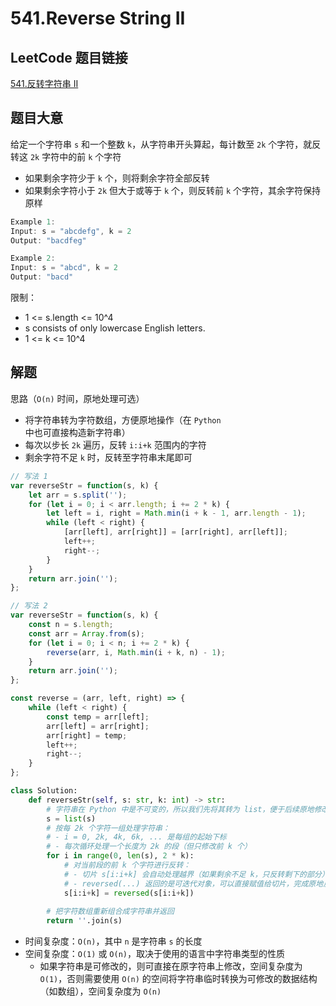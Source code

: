 # 541.Reverse String II

## LeetCode 题目链接

[541.反转字符串 II](https://leetcode.cn/problems/reverse-string-ii/)

## 题目大意

给定一个字符串 `s` 和一个整数 `k`，从字符串开头算起，每计数至 `2k` 个字符，就反转这 `2k` 字符中的前 `k` 个字符
- 如果剩余字符少于 `k` 个，则将剩余字符全部反转
- 如果剩余字符小于 `2k` 但大于或等于 `k` 个，则反转前 `k` 个字符，其余字符保持原样

```js
Example 1:
Input: s = "abcdefg", k = 2
Output: "bacdfeg"

Example 2:
Input: s = "abcd", k = 2
Output: "bacd"
```

限制：
- 1 <= s.length <= 10^4
- s consists of only lowercase English letters.
- 1 <= k <= 10^4

## 解题

思路（`O(n)` 时间，原地处理可选）
- 将字符串转为字符数组，方便原地操作（在 `Python` 中也可直接构造新字符串）
- 每次以步长 `2k` 遍历，反转 `i:i+k` 范围内的字符
- 剩余字符不足 `k` 时，反转至字符串末尾即可

```js
// 写法 1
var reverseStr = function(s, k) {
    let arr = s.split('');
    for (let i = 0; i < arr.length; i += 2 * k) {
        let left = i, right = Math.min(i + k - 1, arr.length - 1);
        while (left < right) {
            [arr[left], arr[right]] = [arr[right], arr[left]];
            left++;
            right--;
        }
    }
    return arr.join('');
};

// 写法 2
var reverseStr = function(s, k) {
    const n = s.length;
    const arr = Array.from(s);
    for (let i = 0; i < n; i += 2 * k) {
        reverse(arr, i, Math.min(i + k, n) - 1);
    }
    return arr.join('');
};

const reverse = (arr, left, right) => {
    while (left < right) {
        const temp = arr[left];
        arr[left] = arr[right];
        arr[right] = temp;
        left++;
        right--;
    }
};
```
```python
class Solution:
    def reverseStr(self, s: str, k: int) -> str:
        # 字符串在 Python 中是不可变的，所以我们先将其转为 list，便于后续原地修改（反转）
        s = list(s)
        # 按每 2k 个字符一组处理字符串：
        # - i = 0, 2k, 4k, 6k, ... 是每组的起始下标
        # - 每次循环处理一个长度为 2k 的段（但只修改前 k 个）
        for i in range(0, len(s), 2 * k):
            # 对当前段的前 k 个字符进行反转：
            # - 切片 s[i:i+k] 会自动处理越界（如果剩余不足 k，只反转剩下的部分）
            # - reversed(...) 返回的是可迭代对象，可以直接赋值给切片，完成原地反转
            s[i:i+k] = reversed(s[i:i+k])
        
        # 把字符数组重新组合成字符串并返回
        return ''.join(s)
```

- 时间复杂度：`O(n)`，其中 `n` 是字符串 `s` 的长度
- 空间复杂度：`O(1)` 或 `O(n)`，取决于使用的语言中字符串类型的性质
  - 如果字符串是可修改的，则可直接在原字符串上修改，空间复杂度为 `O(1)`，否则需要使用 `O(n)` 的空间将字符串临时转换为可修改的数据结构（如数组），空间复杂度为 `O(n)`